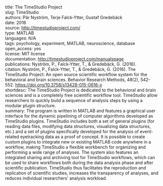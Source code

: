 title: The TimeStudio Project  
slug: TimeStudio  
authors: Pär Nyström, Terje Falck-Ytter, Gustaf Gredebäck  
date: 2016  
source: http://timestudioproject.com/  
type: MATLAB  
languages: N/A  
tags: psychology, experiment, MATLAB, neuroscience, database  
open_access: yes  
license: MIT license  
documentation: http://timestudioproject.com/manualspage  
publications: Nyström, P., Falck-Ytter, T., & Gredebäck, G. (2016).   
citation: Nyström, P., Falck-Ytter, T., & Gredebäck, G. (2016). The TimeStudio Project: An open source scientific workflow system for the behavioral and brain sciences. Behavior Research Methods, 48(2), 542-552. https://doi.org/10.3758/s13428-015-0616-x  
shortdesc: The TimeStudio Project is dedicated to the behavioral and brain sciences and is a completely free scientific workflow tool. TimeStudio allow researchers to quickly build a sequence of analysis steps by using a modular plugin structure.  
summary: The program is written in MATLAB and features a graphical user interface for the dynamic pipelining of computer algorithms developed as TimeStudio plugins. TimeStudio includes both a set of general plugins (for reading data files, modifying data structures, visualizing data structures, etc.) and a set of plugins specifically developed for the analysis of event-related eyetracking data as a proof of concept. It is possible to create custom plugins to integrate new or existing MATLAB code anywhere in a workflow, making TimeStudio a flexible workbench for organizing and performing a wide range of analyses. The system also features an integrated sharing and archiving tool for TimeStudio workflows, which can be used to share workflows both during the data analysis phase and after scientific publication. TimeStudio thus facilitates the reproduction and replication of scientific studies, increases the transparency of analyses, and reduces individual researchers’ analysis workload.  
